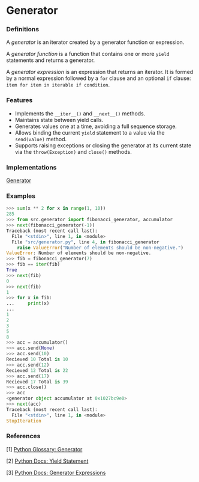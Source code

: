 # Generator

### Definitions
A *generator* is an iterator created by a generator function or expression.

A *generator function* is a function that contains one or more `yield` statements and returns a generator.

A *generator expression* is an expression that returns an iterator. It is formed by a normal expression followed by a `for` clause and an optional `if` clause: `item for item in iterable if condition`.

### Features
- Implements the `__iter__()` and `__next__()` methods.
- Maintains state between yield calls.
- Generates values one at a time, avoiding a full sequence storage.
- Allows binding the current `yield` statement to a value via the `send(value)` method.
- Supports raising exceptions or closing the generator at its current state via the `throw(Exception)` and `close()` methods.

### Implementations
[Generator](src/generator.py)

### Examples
```python
>>> sum(x ** 2 for x in range(1, 10))
285
>>> from src.generator import fibonacci_generator, accumulator
>>> next(fibonacci_generator(-1))
Traceback (most recent call last):
  File "<stdin>", line 1, in <module>
  File "src/generator.py", line 4, in fibonacci_generator
    raise ValueError("Number of elements should be non-negative.")
ValueError: Number of elements should be non-negative.
>>> fib = fibonacci_generator(7)
>>> fib == iter(fib)
True
>>> next(fib)
0
>>> next(fib)
1
>>> for x in fib:
...     print(x)
... 
1
2
3
5
8
>>> acc = accumulator() 
>>> acc.send(None)
>>> acc.send(10)
Recieved 10 Total is 10
>>> acc.send(12)
Recieved 12 Total is 22
>>> acc.send(17)
Recieved 17 Total is 39
>>> acc.close()
>>> acc
<generator object accumulator at 0x1027bc9e0>
>>> next(acc)
Traceback (most recent call last):
  File "<stdin>", line 1, in <module>
StopIteration
```

### References
[1] [Python Glossary: Generator](https://docs.python.org/3/glossary.html#term-generator)

[2] [Python Docs: Yield Statement](https://docs.python.org/3/reference/simple_stmts.html#the-yield-statement)

[3] [Python Docs: Generator Expressions](https://docs.python.org/3/reference/expressions.html#generator-expressions)